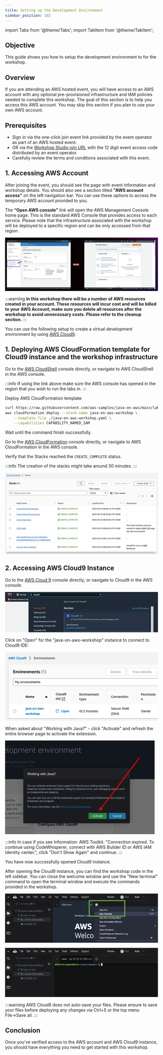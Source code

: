 ```yaml
---
title: Setting up the Development Environment
sidebar_position: 102
---
```

import Tabs from '@theme/Tabs';
import TabItem from '@theme/TabItem';

## Objective

This guide shows you how to setup the development environment to for the workshop.

<Tabs>
<TabItem value="AWS" label="At an AWS hosted event">

## Overview

If you are attending an AWS hosted event, you will have access to an AWS account with any optional pre-provisioned infrastructure and IAM policies needed to complete this workshop. The goal of this section is to help you access this AWS account. You may skip this section if you plan to use your own AWS account.

## Prerequisites

* Sign in via the one-click join event link provided by the event operator as part of an AWS hosted event.
* OR via the [Workshop Studio join URL](https://catalog.workshops.aws/join) with the 12 digit event access code distributed by an event operator.
* Carefully review the terms and conditions associated with this event.

## 1. Accessing AWS Account

After joining the event, you should see the page with event information and workshop details. You should also see a section titled **"AWS account access"** on the left navigation bar. You can use these options to access the temporary AWS account provided to you.

The **“Open AWS console”** link will open the AWS Management Console home page. This is the standard AWS Console that provides access to each service. Please note that the infrastructure associated with the workshop will be deployed to a specific region and can be only accessed from that region.

![logging-in](./images/logging-in.png)

</TabItem>
<TabItem value="own" label="In your own AWS account (Cloud 9)" default>

:::warning
**In this workshop there will be a number of AWS resources created in your account. These resources will incur cost and will be billed to your AWS Account, make sure you delete all resources after the workshop to avoid unnecessary costs. Please refer to the cleanup section.**
:::

You can use the following setup to create a virtual development environment by using [AWS Cloud9](https://aws.amazon.com/cloud9/).

## 1. Deploying AWS CloudFormation template for Cloud9 instance and the workshop infrastructure

Go to the [AWS CloudShell](https://console.aws.amazon.com/cloudshell/home#/) console directly, or navigate to AWS CloudShell in the AWS console.

:::info
If using the link above make sure the AWS console has opened in the region that you wish to run the labs in.
:::

Deploy AWS CloudFormation template

```bash showLineNumbers
curl https://raw.githubusercontent.com/aws-samples/java-on-aws/main/labs/unicorn-store/infrastructure/cfn/java-on-aws-workshop.yaml > java-on-aws-workshop.yaml
aws cloudformation deploy --stack-name java-on-aws-workshop \
    --template-file ./java-on-aws-workshop.yaml \
    --capabilities CAPABILITY_NAMED_IAM
```

Wait until the command finish successfully.

Go to the [AWS CloudFormation](https://console.aws.amazon.com/cloudformation/home#/) console directly, or navigate to AWS CloudFormation in the AWS console.

Verify that the Stacks reached the `CREATE_COMPLETE` status.

:::info
The creation of the stacks might take around 30 minutes.
:::

![cloudformation](./images/cloudformation.png)

</TabItem>
</Tabs>

## 2. Accessing AWS Cloud9 Instance

Go to the [AWS Cloud 9](https://console.aws.amazon.com/cloud9control/home#/) console directly, or navigate to Cloud9 in the AWS console:

![cloud9-console](./images/cloud9-console.png)

Click on "Open" for the "java-on-aws-workshop" instance to connect to Cloud9 IDE:

![cloud9-list](./images/cloud9-list.png)

When asked about "Working with Java?" - click "Activate" and refresh the entire browser page to activate the extension.

![java-confirm](./images/java-confirm.png)

:::info
In case if you see Information: AWS Toolkit. "Connection expired. To continue using CodeWhisperer, connect with AWS Builder ID or AWS IAM Identity center.", click "Don't Show Again" and continue.
:::

You have now successfully opened Cloud9 instance.

After opening the Cloud9 instance, you can find the workshop code in the left sidebar. You can close the welcome window and use the "New terminal" command to open the terminal window and execute the commands provided in the workshop.

![cloud9-new-terminal](./images/cloud9-new-terminal.png)

![cloud9-terminal](./images/cloud9-terminal.png)

:::warning
AWS Cloud9 does not auto-save your files. Please ensure to save your files before deploying any changes via Ctrl+S or the top menu File&rarr;Save all.
:::

## Conclusion

Once you've verified access to the AWS account and AWS Cloud9 instance, you should have everything you need to get started with this workshop.
